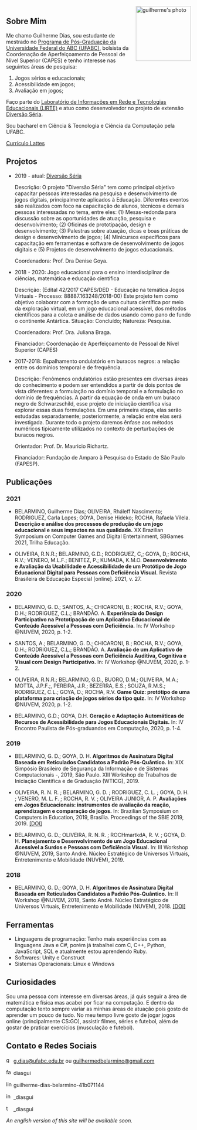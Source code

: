 <img align=right width=150 border=0 alt="guilherme's photo" src="https://avatars1.githubusercontent.com/u/31046799?s=400&u=29251a9a07d48443fabe7ae4bafb6163faec7560&v=4">

## Sobre Mim

Me chamo Guilherme Dias, sou estudante de mestrado no [Programa de Pós-Graduação da Universidade Federal do ABC (UFABC)](http://poscomp.ufabc.edu.br/), bolsista da Coordenação de Aperfeiçoamento de Pessoal de Nível Superior (CAPES) e tenho interesse nas seguintes áreas de pesquisa:

1. Jogos sérios e educacionais;
2. Acessibilidade em jogos;
3. Avaliação em jogos;

Faço parte do [Laboratório de Informações em Rede e Tecnologias Educacionais (LIRTE)](http://pesquisa.ufabc.edu.br/lirte/equipe/) e atuo como desenvolvedor no projeto de extensão [Diversão Séria](http://pesquisa.ufabc.edu.br/lirte/diversaoseria/).

Sou bacharel em Ciência & Tecnologia e Ciência da Computação pela UFABC.

[Currículo Lattes](http://lattes.cnpq.br/5796614941164391)

## Projetos

- 2019 - atual: [Diversão Séria](https://github.com/diversao-seria)

  Descrição: O projeto "Diversão Séria" tem como principal objetivo capacitar pessoas interessadas na pesquisa e desenvolvimento de jogos digitais, principalmente aplicados à Educação. Diferentes eventos são realizados com foco na capacitação de alunos, técnicos e demais pessoas interessadas no tema, entre eles: (1) Mesas-redonda para discussão sobre as oportunidades de atuação, pesquisa e desenvolvimento; (2) Oficinas de prototipação, design e desenvolvimento; (3) Palestras sobre atuação, dicas e boas práticas de design e desenvolvimento de jogos; (4) Minicursos específicos para capacitação em ferramentas e software de desenvolvimento de jogos digitais e (5) Projetos de desenvolvimento de jogos educacionais.
  
  Coordenadora: Prof. Dra Denise Goya.

- 2018 - 2020: Jogo educacional para o ensino interdisciplinar de ciências, matemática e educação científica

  Descrição: (Edital 42/2017 CAPES/DED - Educação na temática Jogos Virtuais - Processo: 88887.163248/2018-00) Este projeto tem como objetivo colaborar com a formação de uma cultura científica por meio da exploração virtual, em um jogo educacional acessível, dos métodos científicos para a coleta e análise de dados usando como pano de fundo o continente Antártica.
Situação: Concluído; Natureza: Pesquisa.

  Coordenadora: Prof. Dra. Juliana Braga.
  
  Financiador: Coordenação de Aperfeiçoamento de Pessoal de Nível Superior (CAPES)

- 2017-2018: Espalhamento ondulatório em buracos negros: a relação entre os domínios temporal e de frequência.

  Descrição: Fenômenos ondulatórios estão presentes em diversas áreas do conhecimento e podem ser entendidos a partir de dois pontos de vista diferentes: a formulação no domínio temporal e a formulação no domínio de frequências. A partir da equação de onda em um buraco negro de Schwarzschild, esse projeto de iniciação científica visa explorar essas duas formulações. Em uma primeira etapa, elas serão estudadas separadamente; posteriormente, a relação entre elas será investigada. Durante todo o projeto daremos ênfase aos métodos numéricos tipicamente utilizados no contexto de perturbações de buracos negros.
  
  Orientador: Prof. Dr. Mauricio Richartz.
  
  Financiador: Fundação de Amparo à Pesquisa do Estado de São Paulo (FAPESP).

## Publicações

### 2021

-  BELARMINO, Guilherme Dias; OLIVEIRA, Rháleff Nascimento; RODRIGUEZ, Carla Lopes; GOYA, Denise Hideko; ROCHA, Rafaela Vilela. **Descrição e análise dos processos de produção de um jogo educacional e seus impactos na sua qualidade.** XX Brazilian Symposium on Computer Games and Digital Entertainment, SBGames 2021, Trilha Educação.

-  OLIVEIRA, R.N.R.; BELARMINO, G.D.; RODRIGUEZ, C,; GOYA, D,; ROCHA, R.V.; VENERO, M.L.F.; BENITEZ, P.; KUMADA, K.M.O. **Desenvolvimento e Avaliação da Usabilidade e Acessibilidade de um Protótipo de Jogo Educacional Digital para Pessoas com Deficiência Visual.** Revista Brasileira de Educação Especial [online]. 2021, v. 27.

### 2020

-  BELARMINO, G. D.; SANTOS, A.; CHICARONI, B.; ROCHA, R.V.; GOYA, D.H.; RODRIGUEZ, C.L.; BRANDÃO. A. **Experiência do Design Participativo na Prototipação de um Aplicativo Educacional de Conteúdo Acessível a Pessoas com Deficiência.** In: IV Workshop @NUVEM, 2020, p. 1-2.

-  SANTOS, A.; BELARMINO, G. D.; CHICARONI, B.; ROCHA, R.V.; GOYA, D.H.; RODRIGUEZ, C.L.; BRANDÃO. A. **Avaliação de um Aplicativo de Conteúdo Acessível a Pessoas com Deficiência Auditiva, Cognitiva e Visual com Design Participativo.** In: IV Workshop @NUVEM, 2020, p. 1-2.

-  OLIVEIRA, R.N.R.; BELARMINO, G.D., BUORO, D.M.; OLIVEIRA, M.A.; MOTTA, J.P.F.;, PEREIRA, J.R.; BEZERRA, E.S.; SOUZA, R.M.S.; RODRIGUEZ, C.L.; GOYA, D.; ROCHA, R.V. **Game Quiz: protótipo de uma plataforma para criação de jogos sérios do tipo quiz.** In: IV Workshop @NUVEM, 2020, p. 1-2.

-  BELARMINO, G.D.; GOYA, D.H. **Geração e Adaptação Automáticas de Recursos de Acessibilidade para Jogos Educacionais Digitais.** In: IV Encontro Paulista de Pós-graduandos em Computação, 2020, p. 1-4.

### 2019
-  BELARMINO, G. D.; GOYA, D. H. **Algoritmos de Assinatura Digital Baseada em Reticulados Candidatos a Padrão Pós-Quântico.** In: XIX Simpósio Brasileiro de Segurança da Informação e de Sistemas Computacionais -, 2019, São Paulo. XIII Workshop de Trabalhos de Iniciação Científica e de Graduação (WTICG), 2019.

- OLIVEIRA, R. N. R. ; BELARMINO, G. D. ; RODRIGUEZ, C. L. ; GOYA, D. H. ; VENERO, M. L. F. ; ROCHA, R. V. ; OLIVEIRA JUNIOR, A. P. **Avaliações em Jogos Educacionais: instrumentos de avaliação da reação, aprendizagem e comparação de jogos.** In: Brazilian Symposium on Computers in Education, 2019, Brasília. Proceedings of the SBIE 2019, 2019. [[DOI]](http://dx.doi.org/10.5753/cbie.sbie.2019.972)

- BELARMINO, G. D.; OLIVEIRA, R. N. R. ; ROCHmartkdA, R. V. ; GOYA, D. H. **Planejamento e Desenvolvimento de um Jogo Educacional Acessível a Surdos e Pessoas com Deficiência Visual.** In: III Workshop @NUVEM, 2019, Santo André. Núcleo Estratégico de Universos Virtuais, Entretenimento e Mobilidade (NUVEM), 2019.

### 2018

- BELARMINO, G. D.; GOYA, D. H. **Algoritmos de Assinatura Digital Baseada em Reticulados Candidatos a Padrão Pós-Quântico.** In: II Workshop @NUVEM, 2018, Santo André. Núcleo Estratégico de Universos Virtuais, Entretenimento e Mobilidade (NUVEM), 2018. [[DOI]](https://doi.org/10.5281/zenodo.3783909)

## Ferramentas

- Linguagens de programação: Tenho mais experiências com as linguagens Java e C#, porém já trabalhei com C, C++, Python, JavaScript, SQL e atualmente estou aprendendo Ruby.
- Softwares: Unity e Construct
- Sistemas Operacionais: Linux e Windows

## Curiosidades

Sou uma pessoa com interesse em diversas áreas, já quis seguir a área de matemática e física mas acabei por ficar na computação. E dentro da computação tento sempre variar as minhas áreas de atuação pois gosto de aprender um pouco de tudo. No meu tempo livre gosto de jogar jogos online (principalmente CS:GO), assistir filmes, séries e futebol, além de gostar de praticar exercícios (musculação e futebol).


## Contato e Redes Sociais

<img src="https://upload.wikimedia.org/wikipedia/commons/7/7e/Gmail_icon_%282020%29.svg" alt="gmail icon" width="16"/> g.dias@ufabc.edu.br ou guilhermedbelarmino@gmail.com

<img src="https://image.flaticon.com/icons/svg/124/124010.svg" alt="facebook icon" width="16"/> diasgui

<img src="https://image.flaticon.com/icons/svg/174/174857.svg" alt="linkedin icon" width="16"/> guilherme-dias-belarmino-41b071144

<img src="https://image.flaticon.com/icons/svg/174/174855.svg" alt="instagram icon" width="16"/> \_diasgui

<img src="https://cdn-icons.flaticon.com/png/512/3536/premium/3536424.png?token=exp=1635363700~hmac=b7e2780d847a6e591903e191cfeefa30" alt="twitter icon" width="16"/> \_diasgui

*An english version of this site will be available soon.*
